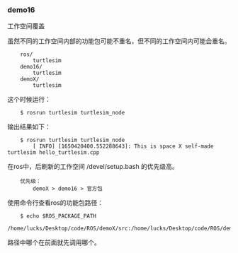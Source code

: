### demo16

工作空间覆盖

虽然不同的工作空间内部的功能包可能不重名，但不同的工作空间内可能会重名。
```shell
	ros/
		turtlesim
	demo16/
		turtlesim
	demoX/
		turtlesim
```
这个时候运行：
```shell
	$ rosrun turtlesim turtlesim_node
```
输出结果如下：
```shell
	$ rosrun turtlesim turtlesim_node 
		[ INFO] [1650420400.552288643]: This is space X self-made turtlesim hello_turtlesim.cpp
```

在ros中，后刷新的工作空间  /devel/setup.bash  的优先级高。
```shell
	优先级：
		demoX > demo16 > 官方包
```

使用命令行查看ros的功能包路径：
```shell
	$ echo $ROS_PACKAGE_PATH
		/home/lucks/Desktop/code/ROS/demoX/src:/home/lucks/Desktop/code/ROS/demo16/src:/opt/ros/noetic/share:
```
路径中哪个在前面就先调用哪个。


